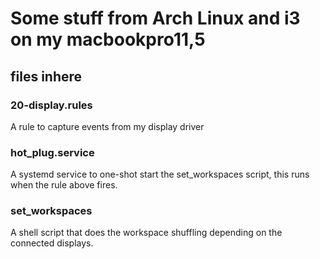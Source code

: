 # Some stuff from Arch Linux and i3 on my macbookpro11,5

## files inhere

### 20-display.rules 

A rule to capture events from my display driver

### hot_plug.service

A systemd service to one-shot start the set_workspaces script,
this runs when the rule above fires.

### set_workspaces

A shell script that does the workspace shuffling depending on
the connected displays.
